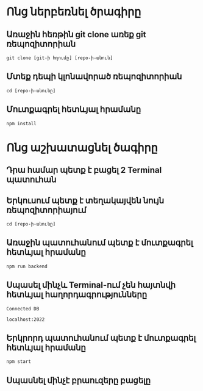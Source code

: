 # Ոնց ներբեռնել ծրագիրը

## Առաջին հեռթին git clone առեք git ռեպոզիտորիան

`git clone [git-ի հղումը] [repo-ի-անուն]`

## Մտեք դեպի կլոնավորած ռեպոզիտորիան

`cd [repo-ի-անունը]`

## Մուտքագրել հետևյալ հրամանը

`npm install`

# Ոնց աշխատացնել ծագիրը

## Դրա համար պետք է բացել 2 Terminal պատուհան


## Երկուսում պետք է տեղակայվեն նույն ռեպոզիտորիայում

`cd [repo-ի-անունը]`

## Առաջին պատուհանում պետք է մուտքագրել հետևյալ հրամանը

`npm run backend`

## Սպասել մինչև Terminal-ում չեն հայտնվի հետևյալ հաղորդագրությունները

`Connected DB`

`localhost:2022`

## Երկրորդ պատուհանում պետք է մուտքագրել հետևյալ հրամանը

`npm start`

## Սպասնել մինչէ բրաուզերը բացելը
